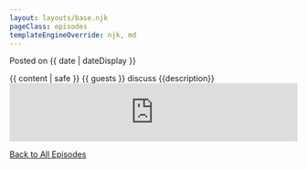 ```yaml
---
layout: layouts/base.njk
pageClass: episodes
templateEngineOverride: njk, md
---
```


<p class="date">
  Posted on <time datetime="{{ date }}">{{ date | dateDisplay }}</time>
</p>
<main>
  {{ content | safe }}
  {{ guests }} discuss {{description}}
  <iframe src="https://anchor.fm/trapped-signal/embed/episodes/{{ anchorLink}}" height="102px" width="100%" frameborder="0" scrolling="no"></iframe>

  <div class="footnote">
    <p>
      <a href="/">Back to All Episodes</a>
    </p>
  </div>
</main>
